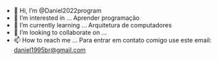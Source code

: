 - 👋 Hi, I’m @Daniel2022program
- 👀 I’m interested in ... Aprender programação 
- 🌱 I’m currently learning ... Arquitetura de computadores 
- 💞️ I’m looking to collaborate on ...
- 📫 How to reach me ... Para entrar em contato comigo use este email: daniel1995br@gmail.com

<!---
Daniel2022program/Daniel2022program is a ✨ special ✨ repository because its `README.md` (this file) appears on your GitHub profile.
You can click the Preview link to take a look at your changes.
--->
